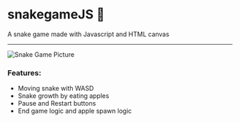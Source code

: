 # snakegameJS :snake:
A snake game made with Javascript and HTML canvas

- - - -

![Snake Game Picture](snakeGamepic.PNG)

### Features:

* Moving snake with WASD
* Snake growth by eating apples
* Pause and Restart buttons
* End game logic and apple spawn logic